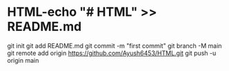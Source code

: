 # HTML-echo "# HTML" >> README.md
git init
git add README.md
git commit -m "first commit"
git branch -M main
git remote add origin https://github.com/Ayush6453/HTML.git
git push -u origin main
